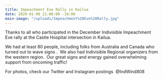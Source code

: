 ```yaml
---
title: Impeachment Eve Rally in Kailua
date: 2020-01-08 21:06:00 -10:00
main-image: "/uploads/Impeachment%20Eve%20Rally.jpg"
---
```


Thanks to all who participated in the December Indivisible Impeachment Eve rally at the Castle Hospital
intersection in Kailua.

We had at least 80 people, including folks from Australia and Canada who turned out to wave signs
.  We also had Indivisible Regional organizers from the western region.  Our
great signs and energy gained overwhelming support from oncoming traffic!

For photos, check our Twitter and Instagram postings  @IndWind808